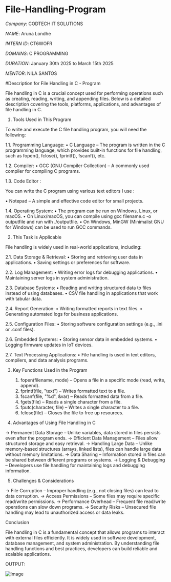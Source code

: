 # File-Handling-Program

*Company*: CODTECH IT SOLUTIONS

*NAME*: Aruna Londhe

*INTERN ID*: CT6WOFR

*DOMAINS*: C PROGRAMMING

*DURATION*: January 30th 2025 to March 15th 2025

*MENTOR*: NILA SANTOS

#Description for File Handling in C - Program

File handling in C is a crucial concept used for performing operations such as creating, reading, writing, and appending files. Below is a detailed description covering the tools, platforms, applications, and advantages of file handling in C.

1. Tools Used in This Program

To write and execute the C file handling program, you will need the following:

1.1. Programming Language:
	•	C Language – The program is written in the C programming language, which provides built-in functions for file handling, such as fopen(), fclose(), fprintf(), fscanf(), etc.

1.2. Compiler:
	•	GCC (GNU Compiler Collection) – A commonly used compiler for compiling C programs.

1.3. Code Editor :

You can write the C program using various text editors I use :

•	Notepad – A simple and effective code editor for small projects.

1.4. Operating System:
	•	The program can be run on Windows, Linux, or macOS.
	•	On Linux/macOS, you can compile using gcc filename.c -o outputfile and run with ./outputfile.
	•	On Windows, MinGW (Minimalist GNU for Windows) can be used to run GCC commands.

2. This Task is Applicable

File handling is widely used in real-world applications, including:

2.1. Data Storage & Retrieval:
	•	Storing and retrieving user data in applications.
	•	Saving settings or preferences for software.

2.2. Log Management:
	•	Writing error logs for debugging applications.
	•	Maintaining server logs in system administration.

2.3. Database Systems:
	•	Reading and writing structured data to files instead of using databases.
	•	CSV file handling in applications that work with tabular data.

2.4. Report Generation:
	•	Writing formatted reports in text files.
	•	Generating automated logs for business applications.

2.5. Configuration Files:
	•	Storing software configuration settings (e.g., .ini or .conf files).

2.6. Embedded Systems:
	•	Storing sensor data in embedded systems.
	•	Logging firmware updates in IoT devices.

2.7. Text Processing Applications:
	•	File handling is used in text editors, compilers, and data analysis programs.

3. Key Functions Used in the Program
	1.	fopen(filename, mode) – Opens a file in a specific mode (read, write, append).
	2.	fprintf(file, "text") – Writes formatted text to a file.
	3.	fscanf(file, "%d", &var) – Reads formatted data from a file.
	4.	fgets(file) – Reads a single character from a file.
	5.	fputc(character, file) – Writes a single character to a file.
	6.	fclose(file) – Closes the file to free up resources.

4. Advantages of Using File Handling in C

-> Permanent Data Storage – Unlike variables, data stored in files persists even after the program ends.
-> Efficient Data Management – Files allow structured storage and easy retrieval.
-> Handling Large Data – Unlike memory-based structures (arrays, linked lists), files can handle large data without memory limitations.
-> Data Sharing – Information stored in files can be shared between different programs or systems.
-> Logging & Debugging – Developers use file handling for maintaining logs and debugging information.

5. Challenges & Considerations

-> File Corruption – Improper handling (e.g., not closing files) can lead to data corruption.
-> Access Permissions – Some files may require specific read/write permissions.
-> Performance Overhead – Frequent file read/write operations can slow down programs.
-> Security Risks – Unsecured file handling may lead to unauthorized access or data leaks.

Conclusion

File handling in C is a fundamental concept that allows programs to interact with external files efficiently. It is widely used in software development, database management, and system administration. By understanding file handling functions and best practices, developers can build reliable and scalable applications.

OUTPUT:

![Image](https://github.com/user-attachments/assets/0f4d1ba1-a1bb-42a4-9e9c-0b068255e01c)
